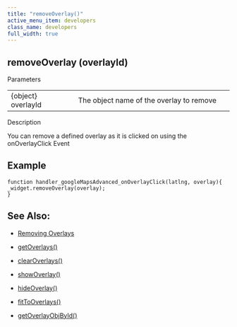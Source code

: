 ```yaml
---
title: "removeOverlay()"
active_menu_item: developers
class_name: developers
full_width: true
---
```



## removeOverlay (overlayId)

Parameters

<table>
<tr>
<td width="169">
{object} overlayId

</td>
<td width="17">
</td>
<td width="694">
The object name of the overlay to remove

</td>
</tr>
</table>

Description

You can remove a defined overlay as it is clicked on using the onOverlayClick Event

## Example

    function handler_googleMapsAdvanced_onOverlayClick(latlng, overlay){
    _widget.removeOverlay(overlay);
    }
   

## See Also:

 - [Removing Overlays](../../../../product-guide/advanced-important-widgets/google-v3-maps-widget/working-with-overlays/removing-overlays.htm)

 - [getOverlays()](getoverlays.htm)

 - [clearOverlays()](clearoverlays.htm)

 - [showOverlay()](showoverlayid.htm)

 - [hideOverlay()](hideoverlay.htm)

 - [fitToOverlays()](fittooverlays.htm)

 - [getOverlayObjById()](getoverlayobjbyidid.htm)

